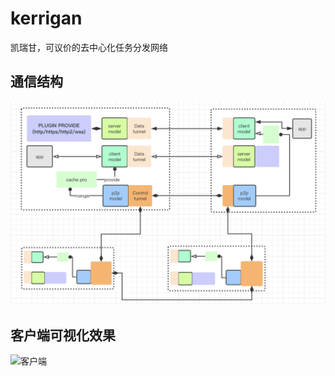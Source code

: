 # kerrigan
凯瑞甘，可议价的去中心化任务分发网络

## 通信结构

![通信结构](https://github.com/Gemrails/kerrigan/blob/master/media/kerrigan%E9%80%9A%E4%BF%A1%E7%BB%93%E6%9E%84.png)

## 客户端可视化效果

![客户端](https://github.com/Gemrails/kerrigan/blob/master/media/kerrigan%E5%89%8D%E7%AB%AF%E6%95%88%E6%9E%9C.gif)